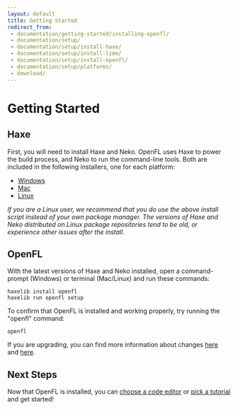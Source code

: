 ```yaml
---
layout: default
title: Getting Started
redirect_from:
 - documentation/getting-started/installing-openfl/
 - documentation/setup/
 - documentation/setup/install-haxe/
 - documentation/setup/install-lime/
 - documentation/setup/install-openfl/
 - documentation/setup/platforms/
 - download/
---
```


# Getting Started

## Haxe

First, you will need to install Haxe and Neko. OpenFL uses Haxe to power the build process, and Neko to run the command-line tools. Both are included in the following installers, one for each platform:

 * [Windows](http://haxe.org/website-content/downloads/3.2.1/downloads/haxe-3.2.1-win.exe)
 * [Mac](http://haxe.org/website-content/downloads/3.2.1/downloads/haxe-3.2.1-osx-installer.pkg)
 * [Linux](http://www.openfl.org/builds/haxe/haxe-3.2.1-linux-installer.tar.gz)

_If you are a Linux user, we recommend that you do use the above install script instead of your own package manager. The versions of Haxe and Neko distributed on Linux package repositories tend to be old, or experience other issues after the install._

## OpenFL

With the latest versions of Haxe and Neko installed, open a command-prompt (Windows) or terminal (Mac/Linux) and run these commands:

    haxelib install openfl
    haxelib run openfl setup

To confirm that OpenFL is installed and working properly, try running the "openfl" command:

    openfl

If you are upgrading, you can find more information about changes <a href="https://github.com/openfl/lime/blob/master/CHANGELOG.md" target="_blank">here</a> and <a href="https://github.com/openfl/openfl/blob/master/CHANGELOG.md" target="_blank">here</a>.

## Next Steps

Now that OpenFL is installed, you can [choose a code editor](/learn/resources/choosing-a-code-editor/) or [pick a tutorial](/learn/) and get started!
